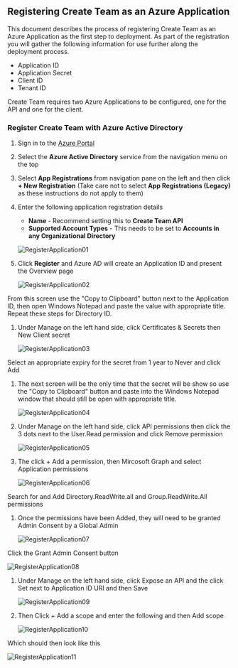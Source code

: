 ## Registering Create Team as an Azure Application
This document describes the process of registering Create Team as an Azure Application as the first step to deployment.  As part of the registration you will gather the following information for use further along the deployment process.
   * Application ID
   * Application Secret
   * Client ID
   * Tenant ID

Create Team requires two Azure Applications to be configured, one for the API and one for the client.

### Register Create Team with Azure Active Directory
1. Sign in to the [Azure Portal](https://portal.azure.com)
1. Select the **Azure Active Directory** service from the navigation menu on the top
1. Select **App Registrations** from navigation pane on the left and then click **+ New Registration** (Take care not to select **App Registrations (Legacy)** as these instructions do not apply to them)
1. Enter the following application registration details
   * **Name** - Recommend setting this to **Create Team API**
   * **Supported Account Types** - This needs to be set to **Accounts in any Organizational Directory**

   ![RegisterApplication01](images/registerapplication01.png)

1. Click **Register** and Azure AD will create an Application ID and present the Overview page

   ![RegisterApplication02](images/registerapplication02.png)

From this screen use the "Copy to Clipboard" button next to the Application ID, then open Windows Notepad and paste the value with appropriate title. Repeat these steps for Directory ID.

1. Under Manage on the left hand side, click Certificates & Secrets then New Client secret

   ![RegisterApplication03](images/registerapplication03.png)

Select an appropriate expiry for the secret from 1 year to Never and click Add

1. The next screen will be the only time that the secret will be show so use the "Copy to Clipboard" button and paste into the Windows Notepad window that should still be open with appropriate title.

   ![RegisterApplication04](images/registerapplication04.png)

1. Under Manage on the left hand side, click API permissions then click the 3 dots next to the User.Read permission and click Remove permission

   ![RegisterApplication05](images/registerapplication05.png)

1. The click + Add a permission, then Mircosoft Graph and select Application permissions

   ![RegisterApplication06](images/registerapplication06.png)

Search for and Add Directory.ReadWrite.all and Group.ReadWrite.All permissions

1. Once the permissions have been Added, they will need to be granted Admin Consent by a Global Admin

   ![RegisterApplication07](images/registerapplication07.png)

Click the Grant Admin Consent button 

   ![RegisterApplication08](images/registerapplication08.png)

1. Under Manage on the left hand side, click Expose an API and the click Set next to Application ID URI and then Save

   ![RegisterApplication09](images/registerapplication09.png)

1. Then Click + Add a scope and enter the following and then Add scope

   ![RegisterApplication10](images/registerapplication10.png)

Which should then look like this

   ![RegisterApplication11](images/registerapplication11.png)